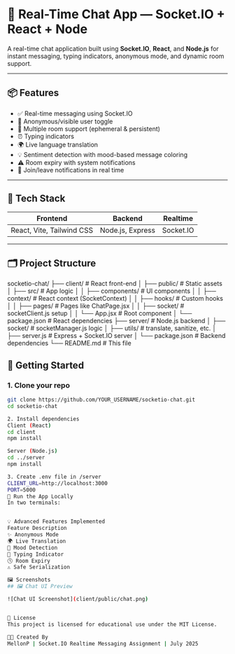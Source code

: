 # 🔌 Real-Time Chat App — Socket.IO + React + Node

A real-time chat application built using **Socket.IO**, **React**, and **Node.js** for instant messaging, typing indicators, anonymous mode, and dynamic room support.

---

## 📦 Features

- ✅ Real-time messaging using Socket.IO
- 👥 Anonymous/visible user toggle
- 💬 Multiple room support (ephemeral & persistent)
- ⏰ Typing indicators
- 🌍 Live language translation
- 💡 Sentiment detection with mood-based message coloring
- ⚠️ Room expiry with system notifications
- 🔔 Join/leave notifications in real time

---

## 🧠 Tech Stack

| Frontend            | Backend             | Realtime            |
|---------------------|---------------------|---------------------|
| React, Vite, Tailwind CSS | Node.js, Express     | Socket.IO            |

---

## 🗂 Project Structure

socketio-chat/
├── client/ # React front-end
│ ├── public/ # Static assets
│ ├── src/ # App logic
│ │ ├── components/ # UI components
│ │ ├── context/ # React context (SocketContext)
│ │ ├── hooks/ # Custom hooks
│ │ ├── pages/ # Pages like ChatPage.jsx
│ │ ├── socket/ # socketClient.js setup
│ │ └── App.jsx # Root component
│ └── package.json # React dependencies
├── server/ # Node.js backend
│ ├── socket/ # socketManager.js logic
│ ├── utils/ # translate, sanitize, etc.
│ ├── server.js # Express + Socket.IO server
│ └── package.json # Backend dependencies
└── README.md # This file

## 🚀 Getting Started

### 1. Clone your repo

```bash
git clone https://github.com/YOUR_USERNAME/socketio-chat.git
cd socketio-chat

2. Install dependencies
Client (React)
cd client
npm install

Server (Node.js)
cd ../server
npm install

3. Create .env file in /server
CLIENT_URL=http://localhost:3000
PORT=5000
🧪 Run the App Locally
In two terminals:


💡 Advanced Features Implemented
Feature	Description
✨ Anonymous Mode	
🌍 Live Translation
🧠 Mood Detection
🧾 Typing Indicator
🕓 Room Expiry
⚠️ Safe Serialization

🖼 Screenshots
## 🖼 Chat UI Preview

![Chat UI Screenshot](client/public/chat.png)


📄 License
This project is licensed for educational use under the MIT License.

👨‍💻 Created By
MellonP | Socket.IO Realtime Messaging Assignment | July 2025

